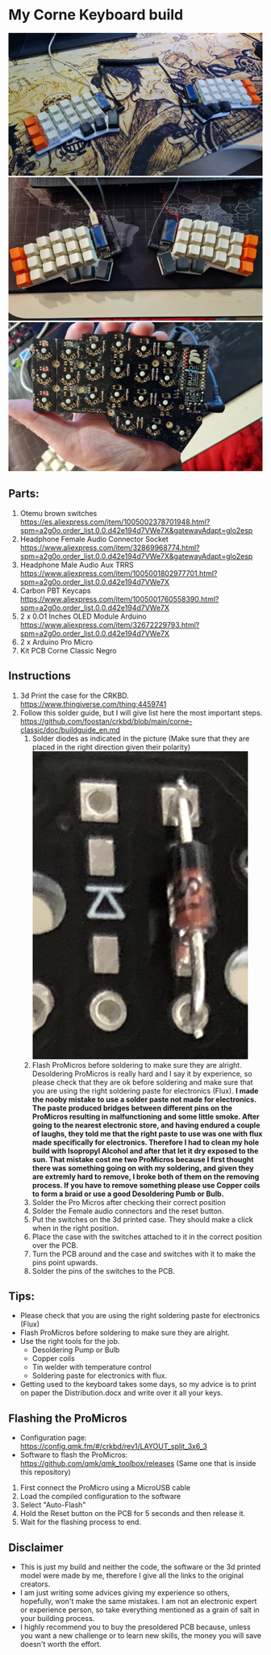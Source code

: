 # My Corne Keyboard build

![Crkbd](./assets/Build.jpg "Crkbd")
![Front](./assets/Front.jpg "Crkbd")
![Back](./assets/Back.jpg "Crkbd")

## Parts:
1. Otemu brown switches https://es.aliexpress.com/item/1005002378701948.html?spm=a2g0o.order_list.0.0.d42e194d7VWe7X&gatewayAdapt=glo2esp
1. Headphone Female Audio Connector Socket https://www.aliexpress.com/item/32869968774.html?spm=a2g0o.order_list.0.0.d42e194d7VWe7X&gatewayAdapt=glo2esp
1. Headphone Male Audio Aux TRRS https://www.aliexpress.com/item/1005001802977701.html?spm=a2g0o.order_list.0.0.d42e194d7VWe7X
1. Carbon PBT Keycaps https://www.aliexpress.com/item/1005001760558390.html?spm=a2g0o.order_list.0.0.d42e194d7VWe7X
1. 2 x 0.O1 Inches OLED Module Arduino https://www.aliexpress.com/item/32672229793.html?spm=a2g0o.order_list.0.0.d42e194d7VWe7X
1. 2 x Arduino Pro Micro
1. Kit PCB Corne Classic Negro


## Instructions
1. 3d Print the case for the CRKBD. https://www.thingiverse.com/thing:4459741
1. Follow this solder guide, but I will give list here the most important steps. https://github.com/foostan/crkbd/blob/main/corne-classic/doc/buildguide_en.md
    1. Solder diodes as indicated in the picture (Make sure that they are placed in the right direction given their polarity)
![Diodes](./assets/Diodes.png "Diodes")   
    1. Flash ProMicros before soldering to make sure they are alright. Desoldering ProMicros is really hard and I say it by experience, so please check that they are ok before soldering and make sure that you are using the right soldering paste for electronics (Flux). 
        **I made the nooby mistake to use a solder paste not made for electronics. The paste produced bridges between different pins on the ProMicros resulting in malfunctioning and some little smoke. After going to the nearest electronic store, and having endured a couple of laughs, they told me that the right paste to use was one with flux made specifically for electronics. Therefore I had to clean my hole build with Isopropyl Alcohol and after that let it dry exposed to the sun.
        That mistake cost me two ProMicros because I first thought there was something going on with my soldering, and given they are extremly hard to remove, I broke both of them on the removing process.
        If you have to remove something please use Copper coils to form a braid or use a good Desoldering Pumb or Bulb.**
    1. Solder the Pro Micros after checking their correct position
    1. Solder the Female audio connectors and the reset button.
    1. Put the switches on the 3d printed case. They should make a click when in the right position. 
    1. Place the case with the switches attached to it in the correct position over the PCB.
    1. Turn the PCB around and the case and switches with it to make the pins point upwards.
    1. Solder the pins of the switches to the PCB.

## Tips:
* Please check that you are using the right soldering paste for electronics (Flux)
* Flash ProMicros before soldering to make sure they are alright.
* Use the right tools for the job. 
    * Desoldering Pump or Bulb
    * Copper coils
    * Tin welder with temperature control
    * Soldering paste for electronics with flux.
* Getting used to the keyboard takes some days, so my advice is to print on paper the Distribution.docx and write over it all your keys.
 
## Flashing the ProMicros
* Configuration page: https://config.qmk.fm/#/crkbd/rev1/LAYOUT_split_3x6_3
* Software to flash the ProMicros: https://github.com/qmk/qmk_toolbox/releases (Same one that is inside this repository)
1. First connect the ProMicro using a MicroUSB cable
1. Load the compiled configuration to the software
1. Select "Auto-Flash"
1. Hold the Reset button on the PCB for 5 seconds and then release it.
1. Wait for the flashing process to end.

## Disclaimer
* This is just my build and neither the code, the software or the 3d printed model were made by me, therefore I give all the links to the original creators. 
* I am just writing some advices giving my experience so others, hopefully, won't make the same mistakes. I am not an electronic expert or experience person, so take everything mentioned as a grain of salt in your building process.
* I highly recommend you to buy the presoldered PCB because, unless you want a new challenge or to learn new skills, the money you will save doesn't worth the effort. 
